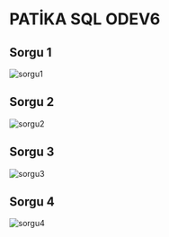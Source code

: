 # PATİKA SQL ODEV6

## Sorgu 1

![sorgu1](https://user-images.githubusercontent.com/126318073/222923992-753ac18b-a7a1-48b7-909b-11839cb618cc.png)

## Sorgu 2

![sorgu2](https://user-images.githubusercontent.com/126318073/222924061-7e886d23-9dc7-48e6-a95c-9d52f18a86e3.png)

## Sorgu 3

![sorgu3](https://user-images.githubusercontent.com/126318073/222924150-dbd1dd35-f40a-4171-86e4-7b397919602c.png)

## Sorgu 4

![sorgu4](https://user-images.githubusercontent.com/126318073/222924264-47cc43aa-b718-4336-9f07-75baa02da148.png)

